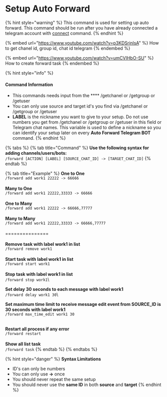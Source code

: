 # Setup Auto Forward

{% hint style="warning" %}
This command is used for setting up auto forward. This command should be run after you have already connected a telegram account with [connect](connect-phone.md) command.
{% endhint %}

{% embed url="https://www.youtube.com/watch?v=p3KDSrinlsA" %}
How to get chanel id, group id, chat id telegram
{% endembed %}

{% embed url="https://www.youtube.com/watch?v=umCVIHbO-SU" %}
How to create forward task
{% endembed %}

{% hint style="info" %}
#### &#x20; Command Information

* This commands needs input from the **** /getchanel or /getgroup or /getuser
* You can only use source and target id's you find via /getchanel or /getgroup or /getuser
* **LABEL** is the nickname you want to give to your setup. Do not use numbers you get from /getchanel or /getgroup or /getuser in this field or Telegram chat names. This variable is used to define a nickname so you can identify your setup later on every **Auto Forward Telegram BOT** command.
{% endhint %}

{% tabs %}
{% tab title="Command" %}
**Use the following syntax for adding channels/users/bots:**\
`/forward [ACTION] [LABEL] [SOURCE_CHAT_ID] -> [TARGET_CHAT_ID]`
{% endtab %}

{% tab title="Example" %}
**One to One**\
`/forward add work1 22222 -> 66666`\
\
**Many to One**\
`/forward add work1 22222,33333 -> 66666`\
\
**One to Many**\
`/forward add work1 22222 -> 66666,77777`\
\
**Many to Many**\
`/forward add work1 22222,33333 -> 66666,77777`\
\
\===============\
\
**Remove task with label work1 in list**\
`/forward remove work1`\
\
**Start task with label work1 in list**\
`/forward start work1`\
\
**Stop task with label work1 in list**\
`/forward stop work1`\


**Set delay 30 seconds to each message with label work1** \
`/forward delay work1 30`\


**Set maximum time limit to receive message edit event from SOURCE\_ID is 30 seconds with label work1** \
`/forward max_time_edit work1 30`

\
**Restart all process if any error**\
`/forward restart`\
\
**Show all list task**\
`/forward task`
{% endtab %}
{% endtabs %}

{% hint style="danger" %}
&#x20; **Syntax Limitations**

* ID's can only be numbers
* You can only use **->** once
* You should never repeat the same setup
* You should never use the **same ID** in both **source** and **target**
{% endhint %}
